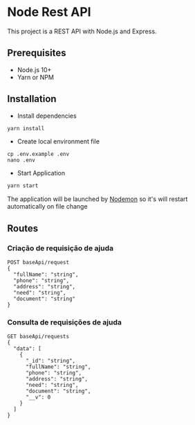 # Node Rest API

This project is a REST API with Node.js and Express.

## Prerequisites
- Node.js 10+
- Yarn or NPM

## Installation
- Install dependencies
```bash
yarn install
```
- Create local environment file
```shell
cp .env.example .env
nano .env
```
- Start Application
```bash
yarn start
```
The application will be launched by [Nodemon](https://nodemon.com) so it's will restart automatically on file change

## Routes
### Criação de requisição de ajuda
```
POST baseApi/request
{
  "fullName": "string",
  "phone": "string",
  "address": "string",
  "need": "string",
  "document": "string"
}
```
 
### Consulta de requisições de ajuda
```
GET baseApi/requests
{
  "data": [
    {
      "_id": "string",
      "fullName": "string",
      "phone": "string",
      "address": "string",
      "need": "string",
      "document": "string",
      "__v": 0
    }
  ]
}
```
